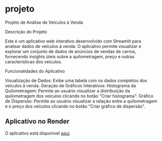 # projeto
Projeto de Análise de Veículos à Venda

Descrição do Projeto

Este é um aplicativo web interativo desenvolvido com Streamlit para analisar dados de veículos à venda. O aplicativo permite visualizar e explorar um conjunto de dados de anúncios de vendas de carros, fornecendo insights úteis sobre a quilometragem, preço e outras características dos veículos.

Funcionalidades do Aplicativo

Visualização de Dados:
Exibe uma tabela com os dados completos dos veículos à venda.
Geração de Gráficos Interativos:
Histograma da Quilometragem: Permite ao usuário visualizar a distribuição da quilometragem dos veículos clicando no botão "Criar histograma".
Gráfico de Dispersão: Permite ao usuário visualizar a relação entre a quilometragem e o preço dos veículos clicando no botão "Criar gráfico de dispersão".

## Aplicativo no Render

O aplicativo está disponível [aqui](https://projeto-web-o5qq.onrender.com/).